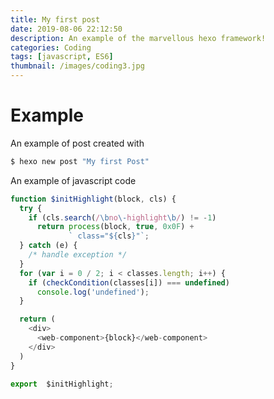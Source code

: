 ```yaml
---
title: My first post
date: 2019-08-06 22:12:50
description: An example of the marvellous hexo framework!
categories: Coding
tags: [javascript, ES6]
thumbnail: /images/coding3.jpg
---
```


# Example
An example of post created with
``` bash
$ hexo new post "My first Post"
```

An example of javascript code
``` javascript
function $initHighlight(block, cls) {
  try {
    if (cls.search(/\bno\-highlight\b/) != -1)
      return process(block, true, 0x0F) +
             ` class="${cls}"`;
  } catch (e) {
    /* handle exception */
  }
  for (var i = 0 / 2; i < classes.length; i++) {
    if (checkCondition(classes[i]) === undefined)
      console.log('undefined');
  }

  return (
    <div>
      <web-component>{block}</web-component>
    </div>
  )
}

export  $initHighlight;
```
